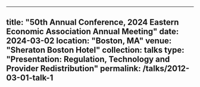 
---
title: "50th Annual Conference, 2024 Eastern Economic Association Annual Meeting"
date: 2024-03-02
location: "Boston, MA"
venue: "Sheraton Boston Hotel"
collection: talks
type: "Presentation: Regulation, Technology and Provider Redistribution"
permalink: /talks/2012-03-01-talk-1
---

